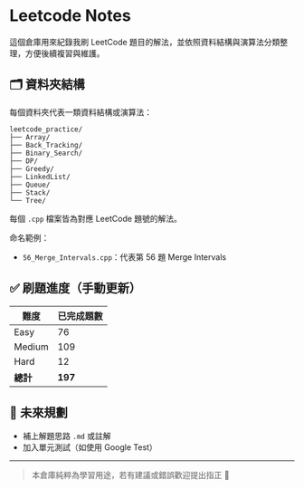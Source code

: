 # Leetcode Notes

這個倉庫用來紀錄我刷 LeetCode 題目的解法，並依照資料結構與演算法分類整理，方便後續複習與維護。

## 🗂 資料夾結構

每個資料夾代表一類資料結構或演算法：

```
leetcode_practice/
├── Array/
├── Back_Tracking/
├── Binary_Search/
├── DP/
├── Greedy/
├── LinkedList/
├── Queue/
├── Stack/
└── Tree/
```

每個 `.cpp` 檔案皆為對應 LeetCode 題號的解法。

命名範例：
- `56_Merge_Intervals.cpp`：代表第 56 題 Merge Intervals

## ✅ 刷題進度（手動更新）

| 難度 | 已完成題數 |
|------|------------|
| Easy | 76         |
| Medium | 109      |
| Hard  | 12        |
| **總計** | **197**    |

## 📌 未來規劃

- 補上解題思路 `.md` 或註解
- 加入單元測試（如使用 Google Test）

---

> 本倉庫純粹為學習用途，若有建議或錯誤歡迎提出指正 🙌
